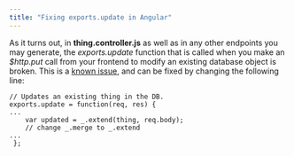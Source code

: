 ```yaml
---
title: "Fixing exports.update in Angular"
---
```


As it turns out, in **thing.controller.js** as well as in any other endpoints you may generate, the _exports.update_ function that is called when you make an _$http.put_ call from your frontend to modify an existing database object is broken. This is a [known issue](https://github.com/DaftMonk/generator-angular-fullstack/issues/310), and can be fixed by changing the following line:

    // Updates an existing thing in the DB.
    exports.update = function(req, res) { 
    ...    
        var updated = _.extend(thing, req.body); 
        // change _.merge to _.extend
    ... 
     };
